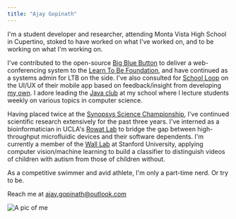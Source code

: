```yaml
---
title: "Ajay Gopinath"
---
```

I'm a student developer and researcher, attending Monta Vista High School in Cupertino, stoked to have worked on what I've worked on, and to be working on what I'm working on. 

I've contributed to the open-source [Big Blue Button](http://bigbluebutton.org/) to deliver a web-conferencing system to the [Learn To Be Foundation](http://www.learntobe.org/), and have continued as a systems admin for LTB on the side. I've also consulted for [School Loop](http://www.schoolloop.com/) on the UI/UX of their mobile app based on feedback/insight from developing [my own](https://play.google.com/store/apps/details?id=com.cyanojay.looped). I adore leading the [Java club](http://www.mvjavaclub.com/) at my school where I lecture students weekly on various topics in computer science.

Having placed twice at the [Synopsys Science Championship](http://science-fair.org/), I've continued scientific research extensively for the past three years. I've interned as a bioinformatician in UCLA's [Rowat Lab](https://www.ibp.ucla.edu/research/rowat/RowatLab.html) to bridge the gap between high-throughput microfluidic devices and their software dependents. I'm currently a member of the [Wall Lab](http://wall-lab.stanford.edu/) at Stanford University, applying computer vision/machine learning to build a classifier to distinguish videos of children with autism from those of children without.

As a competitive swimmer and avid athlete, I'm only a part-time nerd. Or try to be.

Reach me at [ajay.gopinath@outlook.com](mailto:ajay.gopinath@outlook.com)

![A pic of me]({{site.url}}/assets/Profile.jpg)